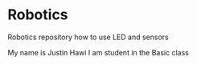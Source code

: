 # Robotics
Robotics repository how to use LED and sensors

My name is Justin Hawi
I am student in the Basic class
